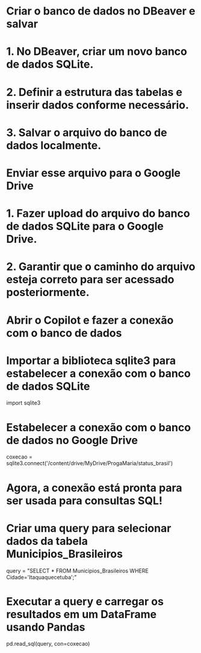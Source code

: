 # Criar o banco de dados no DBeaver e salvar

# 1. No DBeaver, criar um novo banco de dados SQLite.

# 2. Definir a estrutura das tabelas e inserir dados conforme necessário.

# 3. Salvar o arquivo do banco de dados localmente.

# Enviar esse arquivo para o Google Drive

# 1. Fazer upload do arquivo do banco de dados SQLite para o Google Drive.

# 2. Garantir que o caminho do arquivo esteja correto para ser acessado posteriormente.

# Abrir o Copilot e fazer a conexão com o banco de dados

# Importar a biblioteca sqlite3 para estabelecer a conexão com o banco de dados SQLite

import sqlite3

# Estabelecer a conexão com o banco de dados no Google Drive

coxecao = sqlite3.connect('/content/drive/MyDrive/ProgaMaria/status_brasil')

# Agora, a conexão está pronta para ser usada para consultas SQL!

# Criar uma query para selecionar dados da tabela Municipios_Brasileiros

query = "SELECT \* FROM Municipios_Brasileiros WHERE Cidade='Itaquaquecetuba';"

# Executar a query e carregar os resultados em um DataFrame usando Pandas

pd.read_sql(query, con=coxecao)
